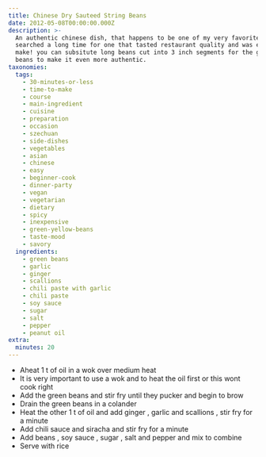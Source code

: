 ```yaml
---
title: Chinese Dry Sauteed String Beans
date: 2012-05-08T00:00:00.000Z
description: >-
  An authentic chinese dish, that happens to be one of my very favorites. i
  searched a long time for one that tasted restaurant quality and was easy to
  make! you can subsitute long beans cut into 3 inch segments for the green
  beans to make it even more authentic.
taxonomies:
  tags:
    - 30-minutes-or-less
    - time-to-make
    - course
    - main-ingredient
    - cuisine
    - preparation
    - occasion
    - szechuan
    - side-dishes
    - vegetables
    - asian
    - chinese
    - easy
    - beginner-cook
    - dinner-party
    - vegan
    - vegetarian
    - dietary
    - spicy
    - inexpensive
    - green-yellow-beans
    - taste-mood
    - savory
  ingredients:
    - green beans
    - garlic
    - ginger
    - scallions
    - chili paste with garlic
    - chili paste
    - soy sauce
    - sugar
    - salt
    - pepper
    - peanut oil
extra:
  minutes: 20
---
```

 - Aheat 1 t of oil in a wok over medium heat
 - It is very important to use a wok and to heat the oil first or this wont cook right
 - Add the green beans and stir fry until they pucker and begin to brow
 - Drain the green beans in a colander
 - Heat the other 1 t of oil and add ginger , garlic and scallions , stir fry for a minute
 - Add chili sauce and siracha and stir fry for a minute
 - Add beans , soy sauce , sugar , salt and pepper and mix to combine
 - Serve with rice
